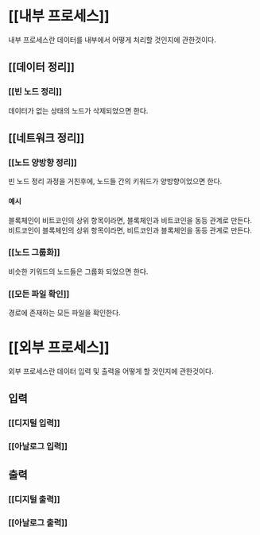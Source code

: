 # [[내부 프로세스]]
내부 프로세스란 데이터를 내부에서 어떻게 처리할 것인지에 관한것이다.
## [[데이터 정리]]
### [[빈 노드 정리]]
데이터가 없는 상태의 노드가 삭제되었으면 한다.
## [[네트워크 정리]]
### [[노드 양방향 정리]]
빈 노드 정리 과정을 거친후에, 노드들 간의 키워드가 양방향이었으면 한다.
#### 예시
블록체인이 비트코인의 상위 항목이라면, 블록체인과 비트코인을 동등 관계로 만든다.
비트코인이 블록체인의 상위 항목이라면, 비트코인과 블록체인을 동등 관계로 만든다.
### [[노드 그룹화]]
비슷한 키워드의 노드들은 그룹화 되었으면 한다.
### [[모든 파일 확인]]
경로에 존재하는 모든 파일을 확인한다.
# [[외부 프로세스]]
외부 프로세스란 데이터 입력 및 출력을 어떻게 할 것인지에 관한것이다.
## 입력
### [[디지털 입력]]
### [[아날로그 입력]]
## 출력
### [[디지털 출력]]
### [[아날로그 출력]]
